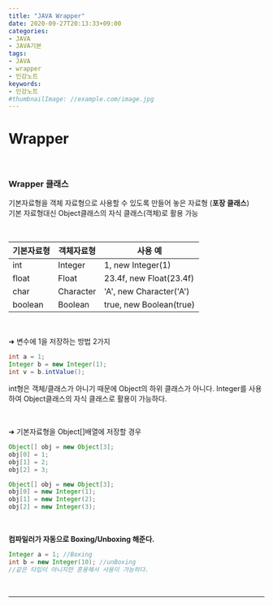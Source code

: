 ```yaml
---
title: "JAVA Wrapper"
date: 2020-09-27T20:13:33+09:00
categories:
- JAVA
- JAVA기본
tags:
- JAVA
- wrapper
- 인강노트
keywords:
- 인강노트
#thumbnailImage: //example.com/image.jpg
---
```


<!--more-->
# Wrapper 

&nbsp;


###  Wrapper 클래스
기본자료형을 객체 자료형으로 사용할 수 있도록 만들어 놓은 자료형 (**포장 클래스**)   
기본 자료형대신 Object클래스의 자식 클래스(객체)로 활용 가능

&nbsp;

|  기본자료형 |  객체자료형 | 사용 예  |
|---|---|---|
|  int | Integer   | 1, new Integer(1)   |
| float  |  Float | 23.4f, new Float(23.4f)  |
| char  | Character  | 'A', new Character('A')  |
|  boolean | Boolean   | true, new Boolean(true)   |


&nbsp;

&#10140; 변수에 1을 저장하는 방법 2가지
```java
int a = 1;
Integer b = new Integer(1);
int v = b.intValue();
```
int형은 객체/클래스가 아니기 때문에 Object의 하위 클래스가 아니다. Integer를 사용하여 Object클래스의 자식 클래스로 활용이 가능하다.

&nbsp;

&#10140; 기본자료형을 Object[]배열에 저장할 경우
```java
Object[] obj = new Object[3];
obj[0] = 1;
obj[1] = 2;
obj[2] = 3;

Object[] obj = new Object[3];
obj[0] = new Integer(1);
obj[1] = new Integer(2);
obj[2] = new Integer(3);
```

&nbsp;

**컴파일러가 자동으로 Boxing/Unboxing 해준다.**
```java
Integer a = 1; //Boxing
int b = new Integer(10); //unBoxing
//같은 타입이 아니지만 혼용해서 사용이 가능하다.
```

&nbsp;

-----